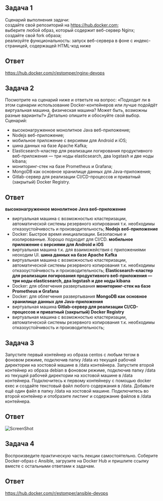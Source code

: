 ## Задача 1  
Сценарий выполнения задачи:  
создайте свой репозиторий на https://hub.docker.com;  
выберите любой образ, который содержит веб-сервер Nginx;  
создайте свой fork образа;  
реализуйте функциональность: запуск веб-сервера в фоне с индекс-страницей, содержащей HTML-код ниже  

## Ответ  
https://hub.docker.com/r/estomper/nginx-devops

## Задача 2  
Посмотрите на сценарий ниже и ответьте на вопрос: «Подходит ли в этом сценарии использование Docker-контейнеров или лучше подойдёт виртуальная машина, физическая машина? Может быть, возможны разные варианты?»
Детально опишите и обоснуйте свой выбор.  
Сценарий:  
* высоконагруженное монолитное Java веб-приложение;
* Nodejs веб-приложение;
* мобильное приложение c версиями для Android и iOS;
* шина данных на базе Apache Kafka;
* Elasticsearch-кластер для реализации логирования продуктивного веб-приложения — три ноды elasticsearch, два logstash и две ноды kibana;
* мониторинг-стек на базе Prometheus и Grafana;
* MongoDB как основное хранилище данных для Java-приложения;
* Gitlab-сервер для реализации CI/CD-процессов и приватный (закрытый) Docker Registry.

## Ответ  
**высоконагруженное монолитное Java веб-приложение**
* виртуальная машина с возможностью кластеризации, автоматической системы резервного копирования т.к. необходимы отказоустойчивость и производительность;
**Nodejs веб-приложение**
* Docker: Быстрое время инициализации. Безопасные и изолированные. Хорошо подходит для CI/CD.
**мобильное приложение c версиями для Android и iOS**
* виртуальная машина т.к. для взаиможействия с приложениями неоходим UI.
**шина данных на базе Apache Kafka**
* виртуальная машина с возможностью кластеризации, автоматической системы резервного копирования т.к. необходимы отказоустойчивость и производительность;
**Elasticsearch-кластер для реализации логирования продуктивного веб-приложения — три ноды elasticsearch, два logstash и две ноды kibana**
* Docker: для облегчения развертывания
**мониторинг-стек на базе Prometheus и Grafana**
* Docker: для облегчения развертывания
**MongoDB как основное хранилище данных для Java-приложения**
* виртуальная машина
**Gitlab-сервер для реализации CI/CD-процессов и приватный (закрытый) Docker Registry**
* виртуальная машина с возможностью кластеризации, автоматической системы резервного копирования т.к. необходимы отказоустойчивость и производительность;

## Задача 3  
Запустите первый контейнер из образа centos c любым тегом в фоновом режиме, подключив папку /data из текущей рабочей директории на хостовой машине в /data контейнера.
Запустите второй контейнер из образа debian в фоновом режиме, подключив папку /data из текущей рабочей директории на хостовой машине в /data контейнера.
Подключитесь к первому контейнеру с помощью docker exec и создайте текстовый файл любого содержания в /data.
Добавьте ещё один файл в папку /data на хостовой машине.
Подключитесь во второй контейнер и отобразите листинг и содержание файлов в /data контейнера.

## Ответ  
![ScreenShot](https://github.com/estomper/devops-netology/blob/main/05-virt-03-docker/img/ex_3)

## Задача 4  
Воспроизведите практическую часть лекции самостоятельно.
Соберите Docker-образ с Ansible, загрузите на Docker Hub и пришлите ссылку вместе с остальными ответами к задачам.

## Ответ  
https://hub.docker.com/r/estomper/ansible-devops
